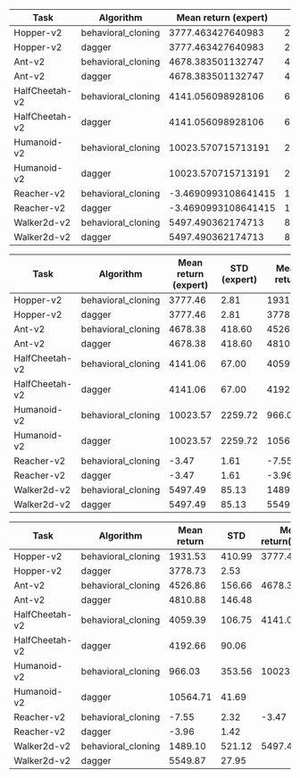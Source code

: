 |Task|Algorithm|Mean return (expert)|STD (expert)|Mean return |STD|
|---|---|---|---|---|---|
|Hopper-v2|behavioral_cloning|3777.463427640983|2.8081556711498785|1931.5283455115211|410.9872933058373|
|Hopper-v2|dagger|3777.463427640983|2.8081556711498785|3778.730265485142|2.5281748434127818|
|Ant-v2|behavioral_cloning|4678.383501132747|418.60364295761764|4526.864627757004|156.6561550967188|
|Ant-v2|dagger|4678.383501132747|418.60364295761764|4810.8846730975665|146.47789498154904|
|HalfCheetah-v2|behavioral_cloning|4141.056098928106|67.00115254050081|4059.38879768845|106.75146130433687|
|HalfCheetah-v2|dagger|4141.056098928106|67.00115254050081|4192.6635739842295|90.059335251438|
|Humanoid-v2|behavioral_cloning|10023.570715713191|2259.7242161738627|966.0295534815407|353.55635629052784|
|Humanoid-v2|dagger|10023.570715713191|2259.7242161738627|10564.705933963296|41.69196150472038|
|Reacher-v2|behavioral_cloning|-3.4690993108641415|1.6091850736025088|-7.551692092848195|2.322444554228524|
|Reacher-v2|dagger|-3.4690993108641415|1.6091850736025088|-3.962358674671946|1.4188475669077976|
|Walker2d-v2|behavioral_cloning|5497.490362174713|85.13094066125547|1489.0950397585507|521.1226484575808|
|Walker2d-v2|dagger|5497.490362174713|85.13094066125547|5549.866115038048|27.9492165738084|




|Task|Algorithm|Mean return (expert)|STD (expert)|Mean return |STD|
|---|---|---|---|---|---|
|Hopper-v2|behavioral_cloning|3777.46|2.81|1931.53|410.99|
|Hopper-v2|dagger|3777.46|2.81|3778.73|2.53|
|Ant-v2|behavioral_cloning|4678.38|418.60|4526.86|156.66|
|Ant-v2|dagger|4678.38|418.60|4810.88|146.48|
|HalfCheetah-v2|behavioral_cloning|4141.06|67.00|4059.39|106.75|
|HalfCheetah-v2|dagger|4141.06|67.00|4192.66|90.06|
|Humanoid-v2|behavioral_cloning|10023.57|2259.72|966.03|353.56|
|Humanoid-v2|dagger|10023.57|2259.72|10564.71|41.69|
|Reacher-v2|behavioral_cloning|-3.47|1.61|-7.55|2.32|
|Reacher-v2|dagger|-3.47|1.61|-3.96|1.42|
|Walker2d-v2|behavioral_cloning|5497.49|85.13|1489.10|521.12|
|Walker2d-v2|dagger|5497.49|85.13|5549.87|27.95|




|Task|Algorithm|Mean return |STD |Mean return(expert) |STD(expert)|
|---|---|---|---|---|---|
|Hopper-v2|behavioral_cloning|1931.53|410.99|3777.46|2.81|
|Hopper-v2|dagger|3778.73|2.53|
|Ant-v2|behavioral_cloning|4526.86|156.66|4678.38|418.60|
|Ant-v2|dagger|4810.88|146.48|
|HalfCheetah-v2|behavioral_cloning|4059.39|106.75|4141.06|67.00|
|HalfCheetah-v2|dagger|4192.66|90.06|
|Humanoid-v2|behavioral_cloning|966.03|353.56|10023.57|2259.72|
|Humanoid-v2|dagger|10564.71|41.69|
|Reacher-v2|behavioral_cloning|-7.55|2.32|-3.47|1.61|
|Reacher-v2|dagger|-3.96|1.42|
|Walker2d-v2|behavioral_cloning|1489.10|521.12|5497.49|85.13|
|Walker2d-v2|dagger|5549.87|27.95|
